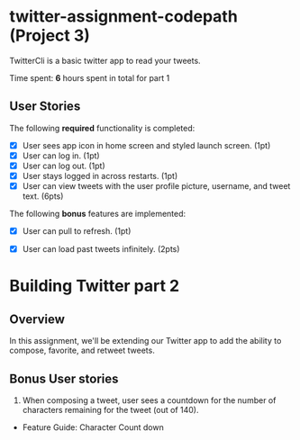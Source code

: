 # twitter-assignment-codepath (Project 3)

TwitterCli is a basic twitter app to read your tweets.

Time spent: **6** hours spent in total for part 1

## User Stories

The following **required** functionality is completed:

- [X] User sees app icon in home screen and styled launch screen. (1pt)
- [x] User can log in. (1pt)
- [x] User can log out. (1pt)
- [x] User stays logged in across restarts. (1pt)
- [x] User can view tweets with the user profile picture, username, and tweet text. (6pts)

The following **bonus** features are implemented:

- [x] User can pull to refresh. (1pt)
- [x] User can load past tweets infinitely. (2pts)



# Building Twitter part 2

## Overview
In this assignment, we'll be extending our Twitter app to add the ability to compose, favorite, and retweet tweets.


## Bonus User stories

1. When composing a tweet, user sees a countdown for the number of characters remaining for the tweet (out of 140).
  - Feature Guide: Character Count down


